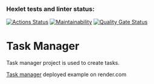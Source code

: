 ### Hexlet tests and linter status:

[![Actions Status](https://github.com/tulolo287/python-project-52/actions/workflows/hexlet-check.yml/badge.svg)](https://github.com/tulolo287/python-project-52/actions) [![Maintainability](https://qlty.sh/badges/72b165ba-b99c-45ac-99db-3734b577856c/maintainability.svg)](https://qlty.sh/gh/tulolo287/projects/python-project-52) [![Quality Gate Status](https://sonarcloud.io/api/project_badges/measure?project=tulolo287_python-project-52&metric=alert_status)](https://sonarcloud.io/summary/new_code?id=tulolo287_python-project-52)

# Task Manager

Task manager project is used to create tasks.

[Task manager](https://python-project-52-8j3s.onrender.com) deployed example on render.com